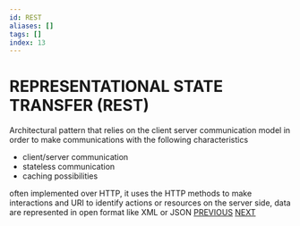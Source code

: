```yaml
---
id: REST
aliases: []
tags: []
index: 13
---
```


# REPRESENTATIONAL STATE TRANSFER (REST)

Architectural pattern that relies on the client server communication model in order to make communications with the following characteristics

- client/server communication
- stateless communication
- caching possibilities

often implemented over HTTP, it uses the HTTP methods to make interactions and URI to identify actions or resources on the server side, data are represented in open format like XML or JSON
[PREVIOUS](REQUEST_RESPONSE.md) [NEXT](COAP.md)
